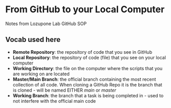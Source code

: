 # From GitHub to your Local Computer
Notes from Lozupone Lab GitHub SOP

## Vocab used here
- **Remote Repository**: the repository of code that you see in GitHub
- **Local Repository**: the repository of code (file) that you see on your local computer
- **Working Directory**: the file on the computer where the scripts that you are working on are located
- **Master/Main Branch**: the official branch containing the most recent collection of all code. When cloning a GitHub Repo it is the branch that is cloned - will be named EITHER *main* or *master*
- **Working Branch**: the branch that a task is being completed in - used to not interfere with the official main code
